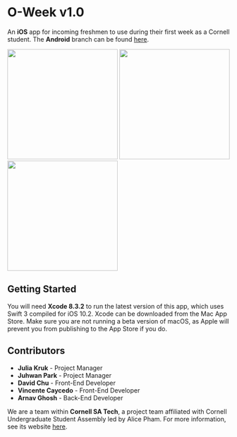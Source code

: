 O-Week v1.0
======
An **iOS** app for incoming freshmen to use during their first week as a Cornell student. The **Android** branch can be found [here](https://github.com/Cornell-SA-Tech/o-week-android).

<img src="http://www.cornellsatech.org/img/oweek1.png" width="250px">  <img src="http://www.cornellsatech.org/img/oweek2.png" width="250px">  <img src="http://www.cornellsatech.org/img/oweek3.png" width="250px">

Getting Started
------
You will need **Xcode 8.3.2** to run the latest version of this app, which uses Swift 3 compiled for iOS 10.2. Xcode can be downloaded from the Mac App Store. Make sure you are not running a beta version of macOS, as Apple will prevent you from publishing to the App Store if you do.

Contributors
------
 * **Julia Kruk** - Project Manager
 * **Juhwan Park** - Project Manager
 * **David Chu** - Front-End Developer
 * **Vincente Caycedo** - Front-End Developer
 * **Arnav Ghosh** - Back-End Developer
 
We are a team within **Cornell SA Tech**, a project team affiliated with Cornell Undergraduate Student Assembly led by Alice Pham. For more information, see its website [here](http://www.cornellsatech.org/).
